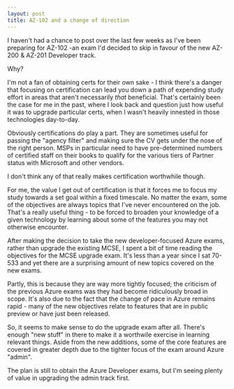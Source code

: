 ```yaml
---
layout: post
title: AZ-102 and a change of direction
---
```


I haven't had a chance to post over the last few weeks as I've been preparing for AZ-102 -an exam I'd decided to skip in favour of the new AZ-200 & AZ-201 Developer track.

Why?

I'm not a fan of obtaining certs for their own sake - I think there's a danger that focusing on certification can lead you down a path of expending study effort in areas that aren't necessarily *that* beneficial.  That's certainly been the case for me in the past, where I look back and question just how useful it was to upgrade particular certs, when I wasn't heavily innested in those technologies day-to-day.

Obviously certifications do play a part.  They are sometimes useful for passing the "agency filter" and making sure the CV gets under the nose of the right person.  MSPs in particular need to have pre-determined numbers of certified staff on their books to qualify for the various tiers of Partner status with Microsoft and other vendors.

I don't think any of that really makes certification worthwhile though.

For me, the value I get out of certification is that it forces me to focus my study towards a set goal within a fixed timescale.  No matter the exam, some of the objectives are always topics that I've never encountered on the job.  That's a really useful thing - to be forced to broaden your knowledge of a given technology by learning about some of the features you may not otherwise encounter.

After making the decision to take the new developer-focused Azure exams, rather than upgrade the existing MCSE, I spent a bit of time reading the objectives for the MCSE upgrade exam.  It's less than a year since I sat 70-533 and yet there are a surprising amount of new topics covered on the new exams.  

Partly, this is because they are way more tightly focused; the criticism of the previous Azure exams was they had become ridiculously broad in scope.  It's also due to the fact that the change of pace in Azure remains rapid - many of the new objectives relate to features that are in public preview or have just been released.

So, it seems to make sense to do the upgrade exam after all.  There's enough "new stuff" in there to make it a worthwile exercise in learning relevant things.  Aside from the new additions, some of the core features are covered in greater depth due to the tighter focus of the exam around Azure "admin".

The plan is still to obtain the Azure Developer exams, but I'm seeing plenty of value in upgrading the admin track first.